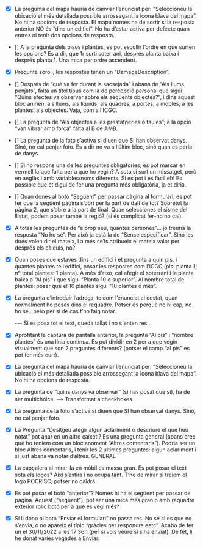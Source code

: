 - [x] La pregunta del mapa hauria de canviar l’enunciat per: ”Seleccioneu la ubicació el més detallada possible arrossegant la icona blava del mapa”. No hi ha opcions de resposta. El mapa només ha de sortir si la resposta anterior NO és “dins un edifici”. No ha d’estar activa per defecte quan entres ni tenir dos opcions de resposta.

- [] A la pregunta dels pisos i plantes, es pot escollir l’ordre en que surten les opcions? Es a dir, que 1r surti soterrani, després planta baixa i després planta 1. Una mica per ordre ascendent.

- [x] Pregunta soroll, les respostes tenen un “DamageDescription”:

- [] Després de “què va fer durant la sacsejada” i abans de “Als llums penjats”, falta un títol tipus com la de percepció personal que sigui “Quins efectes va observar sobre els següents objectes?”, i dins aquest bloc anirien: als llums, als líquids, als quadres, a portes, a mobles, a les plantes, als objectes. Vaja, com a l’ICGC.

- [] La pregunta de “Als objectes a les prestatgeries o taules”; a la opció “van vibrar amb força” falta al B de AMB.

- [] La pregunta de la foto s’activa si diuen que SI han observat danys. Sinó, no cal penjar foto. Es a dir no va a l’últim bloc, sinó quan es parla de danys.

- [] Si no respons una de les preguntes obligatòries, es pot marcar en vermell la que falta per a que ho vegin? A sota si surt un missatget, però en anglès i amb variables/noms diferents. Si es pot i és fàcil eh! Es possible que et digui de fer una pregunta més obligatòria, ja et diria.

- [] Quan dones al botó “Següent” per passar pàgina al formulari, es pot fer que la següent pàgina s’obri per la part de dalt de tot? Sobretot la pàgina 2, que s’obre a la part de final.
  Quan selecciones el sisme del llistat, podem posar també la regió? (si és complicat fer-ho no cal).

- [x] A totes les preguntes de “a prop seu, quantes persones”... jo treuria la resposta “No ho
      sé”. Per això ja està la de “Sense especificar”. Sinó les dues volen dir el mateix, i a més
      se’ls atribueix el mateix valor per després els càlculs, no?
- [x] Quan poses que estaves dins un edifici i et pregunta a quin pis, i quantes plantes te
      l’edifici, posar les respostes com l’ICGC (pis: planta 1; nº total plantes: 1 planta). A més
      d’això, cal afegir el soterrani i la planta baixa a “Al pis” i que sigui “Planta 10 o
      superior”. Al nombre total de plantes: posar que el 10 plantes sigui “10 plantes o més”.

- [x] La pregunta d’introduir l’adreça, te com l’enunciat al costat, quan normalment ho
      poses dins el requadre. Potser és perquè no hi cap, no ho sé.. però per si de cas t’ho
      faig notar.

  --- Si es posa tot el text, queda tallat i no s'enten res...

- [x] Aprofitant la captura de pantalla anterior, la pregunta “Al pis” i “nombre plantes” és
      una línia contínua. Es pot dividir en 2 per a que vegin visualment que son 2 preguntes
      diferents? (potser el camp “al pis” es pot fer més curt).
- [x] La pregunta del mapa hauria de canviar l’enunciat per: ”Seleccioneu la ubicació el més
      detallada possible arrossegant la icona blava del mapa”. No hi ha opcions de resposta.
- [x] La pregunta de “quins danys va observar” (si has posat que si), ha de ser multichoice. --> Transformat a checkboxes
- [x] La pregunta de la foto s’activa si diuen que SI han observat danys. Sinó, no cal penjar
      foto.
- [x] La Pregunta “Desitgeu afegir algun aclariment o descriure el que heu notat” pot anar
      en un altre caixetí? Es una pregunta general (abans crec que ho teníem com un bloc
      anoment “Altres comentaris”). Podria ser un bloc Altres comentaris, i tenir les 2
      ultimes preguntes: algun aclariment i si just abans va notar d’altres.
      GENERAL
- [x] La capçalera al mirar-la en mòbil es massa gran. Es pot posar el text sota els logos? Així
      s’estira i no ocupa tant. T’he de mirar si treiem el logo POCRISC; potser no caldrà.

- [x] Es pot posar el botó “anterior”? Només hi ha el següent per passar de pàgina. Aquest
      (“següent”), pot ser una mica més gran o amb requadre exterior rollo botó per a que
      es vegi més?
- [x] Si li dono al botó “Enviar el formulari” no passa res. No sé si es que no s’envia, o no
      apareix el típic “gràcies per respondre eetc”. Acabo de fer un el 30/11/2022 a les
      17:36h (per si vols veure si s’ha enviat). De fet, li he donat varies vegades a Enviar.
